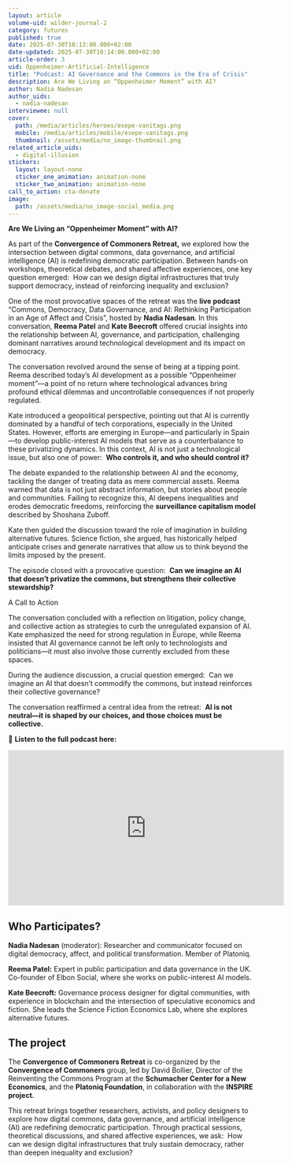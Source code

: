 ```yaml
---
layout: article
volume-uid: wilder-journal-2
category: futures
published: true
date: 2025-07-30T10:13:00.000+02:00
date-updated: 2025-07-30T10:14:00.000+02:00
article-order: 3
uid: Oppenheimer-Artificial-Intelligence
title: "Podcast: AI Governance and the Commons in the Era of Crisis"
description: Are We Living an “Oppenheimer Moment” with AI?
author: Nadia Nadesan
author_uids:
  - nadia-nadesan
interviewee: null
cover:
  path: /media/articles/heroes/esepe-vanitags.png
  mobile: /media/articles/mobile/esepe-vanitags.png
  thumbnail: /assets/media/no_image-thumbnail.png
related_article_uids:
  - digital-illusion
stickers:
  layout: layout-none
  sticker_one_animation: animation-none
  sticker_two_animation: animation-none
call_to_action: cta-donate
image:
  path: /assets/media/no_image-social_media.png
---
```

**Are We Living an “Oppenheimer Moment” with AI?**

As part of the **Convergence of Commoners Retreat,** we explored how the intersection between digital commons, data governance, and artificial intelligence (AI) is redefining democratic participation. Between hands-on workshops, theoretical debates, and shared affective experiences, one key question emerged:  How can we design digital infrastructures that truly support democracy, instead of reinforcing inequality and exclusion?

One of the most provocative spaces of the retreat was the **live podcast** “Commons, Democracy, Data Governance, and AI: Rethinking Participation in an Age of Affect and Crisis”, hosted by **Nadia Nadesan**. In this conversation, **Reema Patel** and **Kate Beecroft** offered crucial insights into the relationship between AI, governance, and participation, challenging dominant narratives around technological development and its impact on democracy.

The conversation revolved around the sense of being at a tipping point. Reema described today’s AI development as a possible “Oppenheimer moment”—a point of no return where technological advances bring profound ethical dilemmas and uncontrollable consequences if not properly regulated.

Kate introduced a geopolitical perspective, pointing out that AI is currently dominated by a handful of tech corporations, especially in the United States. However, efforts are emerging in Europe—and particularly in Spain—to develop public-interest AI models that serve as a counterbalance to these privatizing dynamics. In this context, AI is not just a technological issue, but also one of power:  **Who controls it, and who should control it?**

The debate expanded to the relationship between AI and the economy, tackling the danger of treating data as mere commercial assets. Reema warned that data is not just abstract information, but stories about people and communities. Failing to recognize this, AI deepens inequalities and erodes democratic freedoms, reinforcing the **surveillance capitalism model** described by Shoshana Zuboff.

Kate then guided the discussion toward the role of imagination in building alternative futures. Science fiction, she argued, has historically helped anticipate crises and generate narratives that allow us to think beyond the limits imposed by the present.

The episode closed with a provocative question:  **Can we imagine an AI that doesn’t privatize the commons, but strengthens their collective stewardship?**

A Call to Action

The conversation concluded with a reflection on litigation, policy change, and collective action as strategies to curb the unregulated expansion of AI. Kate emphasized the need for strong regulation in Europe, while Reema insisted that AI governance cannot be left only to technologists and politicians—it must also involve those currently excluded from these spaces.

During the audience discussion, a crucial question emerged:  Can we imagine an AI that doesn’t commodify the commons, but instead reinforces their collective governance?

The conversation reaffirmed a central idea from the retreat:  **AI is not neutral—it is shaped by our choices, and those choices must be collective.**

📌 **Listen to the full podcast here:**

<iframe width="560" height="315" src="https://www.youtube.com/embed/MJ9tsA572Go?si=8CXutkBnfgCJJA2i" title="YouTube video player" frameborder="0" allow="accelerometer; autoplay; clipboard-write; encrypted-media; gyroscope; picture-in-picture; web-share" referrerpolicy="strict-origin-when-cross-origin" allowfullscreen></iframe>

## **Who Participates?**

**Nadia Nadesan** (moderator): Researcher and communicator focused on digital democracy, affect, and political transformation. Member of Platoniq.  

**Reema Patel:** Expert in public participation and data governance in the UK. Co-founder of Elbon Social, where she works on public-interest AI models.  

**Kate Beecroft:** Governance process designer for digital communities, with experience in blockchain and the intersection of speculative economics and fiction. She leads the Science Fiction Economics Lab, where she explores alternative futures.  

## **The project**

The **Convergence of Commoners Retreat** is co-organized by the **Convergence of Commoners** group, led by David Bollier, Director of the Reinventing the Commons Program at the **Schumacher Center for a New Economics**, and the **Platoniq Foundation**, in collaboration with the **INSPIRE project.**

This retreat brings together researchers, activists, and policy designers to explore how digital commons, data governance, and artificial intelligence (AI) are redefining democratic participation. Through practical sessions, theoretical discussions, and shared affective experiences, we ask:  How can we design digital infrastructures that truly sustain democracy, rather than deepen inequality and exclusion?
